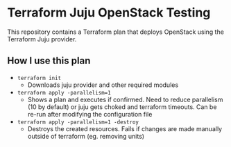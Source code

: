 # Terraform Juju OpenStack Testing
This repository contains a Terraform plan that deploys OpenStack using the Terraform Juju provider.

## How I use this plan
  * `terraform init`
    * Downloads juju provider and other required modules
  * `terraform apply -parallelism=1`
    * Shows a plan and executes if confirmed. Need to reduce parallelism (10 by default) or juju gets choked and terraform timeouts. Can be re-run after modifying the configuration file
  * `terraform apply -parallelism=1 -destroy`
    * Destroys the created resources. Fails if changes are made manually outside of terraform (eg. removing units)
